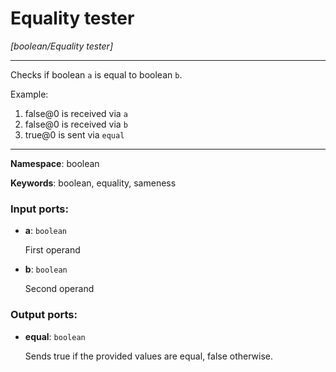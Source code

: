 # Equality tester

_[boolean/Equality tester]_

---

Checks if boolean `a` is equal to boolean `b`.

Example:

1. false@0 is received via `a`
2. false@0 is received via `b`
3. true@0 is sent via `equal`

---

__Namespace__: boolean

__Keywords__: boolean, equality, sameness

### Input ports:

* __a__: ` boolean `

    First operand


* __b__: ` boolean `

    Second operand

### Output ports:

* __equal__: ` boolean `

    Sends true if the provided values are equal, false otherwise.

